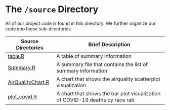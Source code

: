 # The `/source` Directory

All of our project code is found in this directory.  We further organize our code into 
these sub-directories

|Source Directories | Brief Description|
|---------------| -----------------|
|[table.R](./table.R) | A table of summary information
|[Summary.R](./Summary.R) | A summary file that contains the list of summary information
|[AirQualityChart.R](./AirQualityChart.R) | A chart that shows the airquality scatterplot visualization
|[plot_covid.R](./plot_covid.R) | A chart that shows the bar plot visualization of COVID-19 deaths by race rati